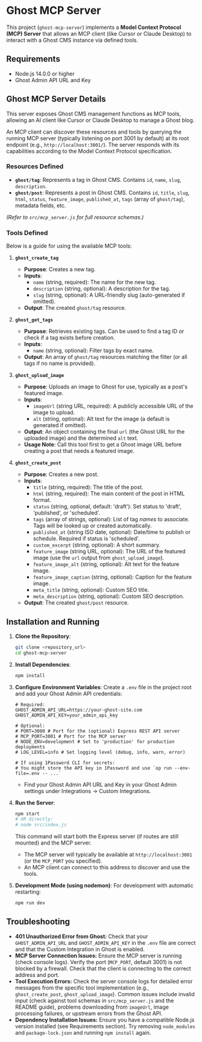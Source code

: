 # Ghost MCP Server

This project (`ghost-mcp-server`) implements a **Model Context Protocol (MCP) Server** that allows an MCP client (like Cursor or Claude Desktop) to interact with a Ghost CMS instance via defined tools.

## Requirements

- Node.js 14.0.0 or higher
- Ghost Admin API URL and Key

## Ghost MCP Server Details

This server exposes Ghost CMS management functions as MCP tools, allowing an AI client like Cursor or Claude Desktop to manage a Ghost blog.

An MCP client can discover these resources and tools by querying the running MCP server (typically listening on port 3001 by default) at its root endpoint (e.g., `http://localhost:3001/`). The server responds with its capabilities according to the Model Context Protocol specification.

### Resources Defined

- **`ghost/tag`**: Represents a tag in Ghost CMS. Contains `id`, `name`, `slug`, `description`.
- **`ghost/post`**: Represents a post in Ghost CMS. Contains `id`, `title`, `slug`, `html`, `status`, `feature_image`, `published_at`, `tags` (array of `ghost/tag`), metadata fields, etc.

_(Refer to `src/mcp_server.js` for full resource schemas.)_

### Tools Defined

Below is a guide for using the available MCP tools:

1.  **`ghost_create_tag`**

    - **Purpose**: Creates a new tag.
    - **Inputs**:
      - `name` (string, required): The name for the new tag.
      - `description` (string, optional): A description for the tag.
      - `slug` (string, optional): A URL-friendly slug (auto-generated if omitted).
    - **Output**: The created `ghost/tag` resource.

2.  **`ghost_get_tags`**

    - **Purpose**: Retrieves existing tags. Can be used to find a tag ID or check if a tag exists before creation.
    - **Inputs**:
      - `name` (string, optional): Filter tags by exact name.
    - **Output**: An array of `ghost/tag` resources matching the filter (or all tags if no name is provided).

3.  **`ghost_upload_image`**

    - **Purpose**: Uploads an image to Ghost for use, typically as a post's featured image.
    - **Inputs**:
      - `imageUrl` (string URL, required): A publicly accessible URL of the image to upload.
      - `alt` (string, optional): Alt text for the image (a default is generated if omitted).
    - **Output**: An object containing the final `url` (the Ghost URL for the uploaded image) and the determined `alt` text.
    - **Usage Note**: Call this tool first to get a Ghost image URL before creating a post that needs a featured image.

4.  **`ghost_create_post`**
    - **Purpose**: Creates a new post.
    - **Inputs**:
      - `title` (string, required): The title of the post.
      - `html` (string, required): The main content of the post in HTML format.
      - `status` (string, optional, default: 'draft'): Set status to 'draft', 'published', or 'scheduled'.
      - `tags` (array of strings, optional): List of tag _names_ to associate. Tags will be looked up or created automatically.
      - `published_at` (string ISO date, optional): Date/time to publish or schedule. Required if status is 'scheduled'.
      - `custom_excerpt` (string, optional): A short summary.
      - `feature_image` (string URL, optional): The URL of the featured image (use the `url` output from `ghost_upload_image`).
      - `feature_image_alt` (string, optional): Alt text for the feature image.
      - `feature_image_caption` (string, optional): Caption for the feature image.
      - `meta_title` (string, optional): Custom SEO title.
      - `meta_description` (string, optional): Custom SEO description.
    - **Output**: The created `ghost/post` resource.

## Installation and Running

1.  **Clone the Repository**:

    ```bash
    git clone <repository_url>
    cd ghost-mcp-server
    ```

2.  **Install Dependencies**:

    ```bash
    npm install
    ```

3.  **Configure Environment Variables**:
    Create a `.env` file in the project root and add your Ghost Admin API credentials:

    ```dotenv
    # Required:
    GHOST_ADMIN_API_URL=https://your-ghost-site.com
    GHOST_ADMIN_API_KEY=your_admin_api_key

    # Optional:
    # PORT=3000 # Port for the (optional) Express REST API server
    # MCP_PORT=3001 # Port for the MCP server
    # NODE_ENV=development # Set to 'production' for production deployments
    # LOG_LEVEL=info # Set logging level (debug, info, warn, error)

    # If using 1Password CLI for secrets:
    # You might store the API key in 1Password and use `op run --env-file=.env -- ...`
    ```

    - Find your Ghost Admin API URL and Key in your Ghost Admin settings under Integrations -> Custom Integrations.

4.  **Run the Server**:

    ```bash
    npm start
    # OR directly:
    # node src/index.js
    ```

    This command will start both the Express server (if routes are still mounted) and the MCP server.

    - The MCP server will typically be available at `http://localhost:3001` (or the `MCP_PORT` you specified).
    - An MCP client can connect to this address to discover and use the tools.

5.  **Development Mode (using nodemon)**:
    For development with automatic restarting:
    ```bash
    npm run dev
    ```

## Troubleshooting

- **401 Unauthorized Error from Ghost:** Check that your `GHOST_ADMIN_API_URL` and `GHOST_ADMIN_API_KEY` in the `.env` file are correct and that the Custom Integration in Ghost is enabled.
- **MCP Server Connection Issues:** Ensure the MCP server is running (check console logs). Verify the port (`MCP_PORT`, default 3001) is not blocked by a firewall. Check that the client is connecting to the correct address and port.
- **Tool Execution Errors:** Check the server console logs for detailed error messages from the specific tool implementation (e.g., `ghost_create_post`, `ghost_upload_image`). Common issues include invalid input (check against tool schemas in `src/mcp_server.js` and the README guide), problems downloading from `imageUrl`, image processing failures, or upstream errors from the Ghost API.
- **Dependency Installation Issues:** Ensure you have a compatible Node.js version installed (see Requirements section). Try removing `node_modules` and `package-lock.json` and running `npm install` again.
